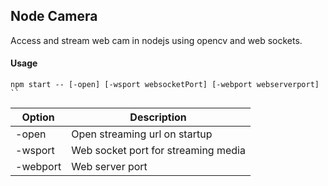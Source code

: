 ## Node Camera

Access and stream web cam in nodejs using opencv and web sockets.

#### Usage

```
npm start -- [-open] [-wsport websocketPort] [-webport webserverport] ``
```

| Option | Description |
|--|--|
|-open | Open streaming url on startup |
|-wsport | Web socket port for streaming media |
|-webport | Web server port |